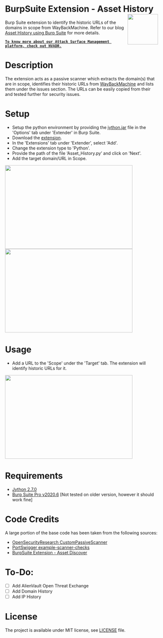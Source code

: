 # BurpSuite Extension - Asset History[<img src="https://i1.wp.com/redhuntlabs.com/wp-content/uploads/2020/05/RedHunt-Logo-Without-Text-Dark.png?w=512&ssl=1" align="right" width="100">](https://redhuntlabs.com/)
Burp Suite extension to identify the historic URLs of the domains in scope from WayBackMachine. Refer to our blog [Asset History using Burp Suite](https://redhuntlabs.com/blog/asset-history-burp-extension.html) for more details.

**[`To know more about our Attack Surface Management platform, check out NVADR.`](https://redhuntlabs.com/nvadr)**

# Description
The extension acts as a passive scanner which extracts the domain(s) that are in scope, identifies their historic URLs from [WayBackMachine](http://web.archive.org/) and lists them under the issues section. The URLs can be easily copied from their and tested further for security issues. 

# Setup
- Setup the python environment by providing the [jython.jar](https://www.jython.org/downloads.html) file in the 'Options' tab under 'Extender' in Burp Suite.
- Download the [extension](https://github.com/redhuntlabs/BurpSuite-Asset_History/archive/master.zip).
- In the 'Extensions' tab under 'Extender', select 'Add'.
- Change the extension type to 'Python'.
- Provide the path of the file ‘Asset_History.py’ and click on 'Next'.
- Add the target domain/URL in Scope.

<kbd><centre><img src="https://github.com/redhuntlabs/BurpSuite-Asset_History/blob/master/Screenshots/Add%20Extension.jpg" width="420" height="275"></centre></kbd> <kbd><centre><img src="https://github.com/redhuntlabs/BurpSuite-Asset_History/blob/master/Screenshots/Add%20Domain%20to%20Scope.jpg" width="420" height="275"></centre></kbd>

# Usage
- Add a URL to the 'Scope' under the 'Target' tab. The extension will identify historic URLs for it. 

<kbd><centre><img src="https://github.com/redhuntlabs/BurpSuite-Asset_History/blob/master/Screenshots/Asset%20History.jpg" width="420" height="275"></centre></kbd> 

# Requirements
- [Jython 2.7.0](https://www.jython.org/download)
- [Burp Suite Pro v2020.6](https://portswigger.net/burp) [Not tested on older version, however it should work fine]

# Code Credits
A large portion of the base code has been taken from the following sources:
- [OpenSecurityResearch CustomPassiveScanner](https://github.com/OpenSecurityResearch/CustomPassiveScanner)
- [PortSwigger example-scanner-checks](https://github.com/PortSwigger/example-scanner-checks)
- [BurpSuite Extension - Asset Discover](https://github.com/redhuntlabs/BurpSuite-Asset_Discover)

# To-Do:
- [ ] Add AlienVault Open Threat Exchange
- [ ] Add Domain History
- [ ] Add IP History

# License
The project is available under MIT license, see [LICENSE](https://github.com/redhuntlabs/BurpSuite-Asset_History/blob/master/LICENSE) file.
